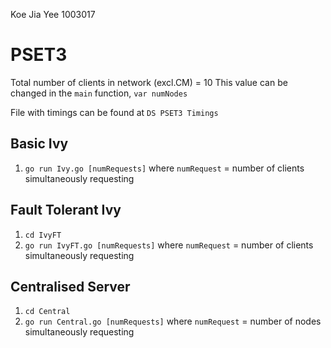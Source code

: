 Koe Jia Yee 1003017

# PSET3
Total number of clients in network (excl.CM) = 10
This value can be changed in the `main` function, `var numNodes`

File with timings can be found at `DS PSET3 Timings`

## Basic Ivy
1. `go run Ivy.go [numRequests]` where `numRequest` = number of clients simultaneously requesting

## Fault Tolerant Ivy
1. `cd IvyFT`
2. `go run IvyFT.go [numRequests]` where `numRequest` = number of clients simultaneously requesting 

## Centralised Server
1. `cd Central`
2. `go run Central.go [numRequests]` where `numRequest` = number of nodes simultaneously requesting 



